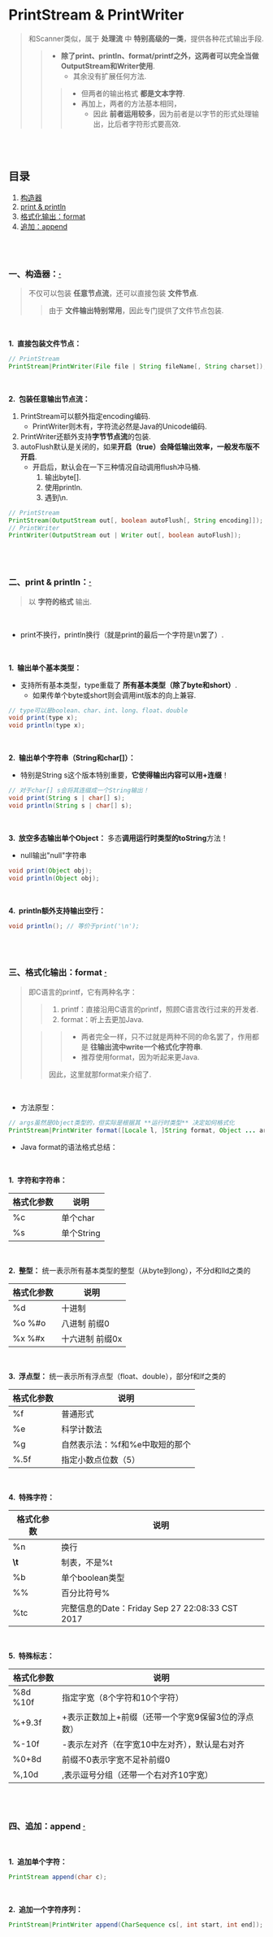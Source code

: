 # PrintStream & PrintWriter
> 和Scanner类似，属于 **处理流** 中 **特别高级的一类**，提供各种花式输出手段.
>
>> - **除了print、println、format/printf之外，这两者可以完全当做OutputStream和Writer使用**.
>>    - 其余没有扩展任何方法.
>>
>>> - 但两者的输出格式 **都是文本字符**.
>>> - 再加上，两者的方法基本相同，
>>>    - 因此 **前者运用较多**，因为前者是以字节的形式处理输出，比后者字符形式要高效.

<br><br>

## 目录

1. [构造器](#一构造器)
2. [print & println](#二print--println)
3. [格式化输出：format](#三格式化输出format--)
4. [追加：append](#四追加append--)

<br><br>

### 一、构造器：[·](#目录)
> 不仅可以包装 **任意节点流**，还可以直接包装 **文件节点**.
>
>> 由于 **文件输出特别常用**，因此专门提供了文件节点包装.

<br>

**1.&nbsp; 直接包装文件节点：**

```Java
// PrintStream
PrintStream|PrintWriter(File file | String fileName[, String charset]);
```

<br>

**2.&nbsp; 包装任意输出节点流：**

1. PrintStream可以额外指定encoding编码.
   - PrintWriter则木有，字符流必然是Java的Unicode编码.
2. PrintWriter还额外支持**字节节点流**的包装.
3. autoFlush默认是关闭的，如果**开启（true）会降低输出效率，一般发布版不开启**.
   - 开启后，默认会在一下三种情况自动调用flush冲马桶.
      1. 输出byte[].
      2. 使用println.
      3. 遇到\\n.

```Java
// PrintStream
PrintStream(OutputStream out[, boolean autoFlush[, String encoding]]);
// PrintWriter
PrintWriter(OutputStream out | Writer out[, boolean autoFlush]);
```

<br><br>

### 二、print & println：[·](#目录)
> 以 **字符的格式** 输出.

<br>

- print不换行，println换行（就是print的最后一个字符是\\n罢了）.

<br>

**1.&nbsp; 输出单个基本类型：**

- 支持所有基本类型，type重载了 **所有基本类型（除了byte和short）**.
   - 如果传单个byte或short则会调用int版本的向上兼容.

```Java
// type可以是boolean、char、int、long、float、double
void print(type x);
void println(type x);
```

<br>

**2.&nbsp; 输出单个字符串（String和char[]）：**

- 特别是String s这个版本特别重要，**它使得输出内容可以用+连缀**！

```Java
// 对于char[] s会将其连缀成一个String输出！
void print(String s | char[] s);
void println(String s | char[] s);
```

<br>

**3.&nbsp; 放空多态输出单个Object：** 多态**调用运行时类型的toString**方法！

- null输出"null"字符串

```Java
void print(Object obj);
void println(Object obj);
```

<br>

**4.&nbsp; println额外支持输出空行：**

```Java
void println(); // 等价于print('\n');
```

<br><br>

### 三、格式化输出：format  [·](#目录)
> 即C语言的printf，它有两种名字：
>
>> 1. printf：直接沿用C语言的printf，照顾C语言改行过来的开发者.
>> 2. format：听上去更加Java.
>
>>> - 两者完全一样，只不过就是两种不同的命名罢了，作用都是 **往输出流中write一个格式化字符串**.
>>> - 推荐使用format，因为听起来更Java.
>>>
>> 因此，这里就那format来介绍了.

<br>

- 方法原型：

```Java
// args虽然是Object类型的，但实际是根据其 **运行时类型** 决定如何格式化
PrintStream|PrintWriter format([Locale l, ]String format, Object ... args)
```

- Java format的语法格式总结：

<br>

**1.&nbsp; 字符和字符串：**

| 格式化参数 | 说明 |
| --- | --- |
| %c | 单个char |
| %s | 单个String |

<br>

**2.&nbsp; 整型：** 统一表示所有基本类型的整型（从byte到long），不分d和lld之类的

| 格式化参数 | 说明 |
| --- | --- |
| %d | 十进制 |
| %o %#o | 八进制 前缀0 |
| %x %#x | 十六进制 前缀0x|

<br>

**3.&nbsp; 浮点型：** 统一表示所有浮点型（float、double），部分f和lf之类的

| 格式化参数 | 说明 |
| --- | --- |
| %f | 普通形式 |
| %e | 科学计数法 |
| %g | 自然表示法：%f和%e中取短的那个 |
| %.5f | 指定小数点位数（5）|

<br>

**4.&nbsp; 特殊字符：**

| 格式化参数 | 说明 |
| --- | --- |
| %n | 换行 |
| **\\t** | 制表，不是%t |
| %b | 单个boolean类型 |
| %% | 百分比符号% |
| %tc | 完整信息的Date：Friday Sep 27 22:08:33 CST 2017 |

<br>

**5.&nbsp; 特殊标志：**

| 格式化参数 | 说明 |
| --- | --- |
| %8d %10f | 指定字宽（8个字符和10个字符）|
| %+9.3f | +表示正数加上+前缀（还带一个字宽9保留3位的浮点数）|
| %-10f | -表示左对齐（在字宽10中左对齐），默认是右对齐 |
| %0+8d | 前缀不0表示字宽不足补前缀0 |
| %,10d | ,表示逗号分组（还带一个右对齐10字宽）|

<br><br>

### 四、追加：append  [·](#目录)

<br>

**1.&nbsp; 追加单个字符：**

```Java
PrintStream append(char c);
```

<br>

**2.&nbsp; 追加一个字符序列：**

```Java
PrintStream|PrintWriter append(CharSequence cs[, int start, int end]);
```
